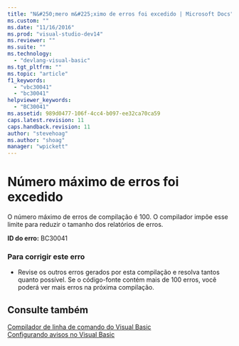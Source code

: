 ```yaml
---
title: "N&#250;mero m&#225;ximo de erros foi excedido | Microsoft Docs"
ms.custom: ""
ms.date: "11/16/2016"
ms.prod: "visual-studio-dev14"
ms.reviewer: ""
ms.suite: ""
ms.technology: 
  - "devlang-visual-basic"
ms.tgt_pltfrm: ""
ms.topic: "article"
f1_keywords: 
  - "vbc30041"
  - "bc30041"
helpviewer_keywords: 
  - "BC30041"
ms.assetid: 989d0477-106f-4cc4-b097-ee32ca70ca59
caps.latest.revision: 11
caps.handback.revision: 11
author: "stevehoag"
ms.author: "shoag"
manager: "wpickett"
---
```

# N&#250;mero m&#225;ximo de erros foi excedido
O número máximo de erros de compilação é 100. O compilador impõe esse limite para reduzir o tamanho dos relatórios de erros.  
  
 **ID do erro:** BC30041  
  
### Para corrigir este erro  
  
-   Revise os outros erros gerados por esta compilação e resolva tantos quanto possível. Se o código\-fonte contém mais de 100 erros, você poderá ver mais erros na próxima compilação.  
  
## Consulte também  
 [Compilador de linha de comando do Visual Basic](../../visual-basic/reference/command-line-compiler/index.md)   
 [Configurando avisos no Visual Basic](/visual-studio/ide/configuring-warnings-in-visual-basic)